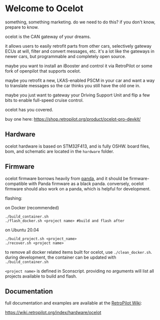# Welcome to Ocelot
something, something marketing. do we need to do this? if you don't know, prepare to know.

ocelot is the CAN gateway of your dreams.

it allows users to easily retrofit parts from other cars, selectively gateway ECUs at will, filter and convert messages, etc. it's a lot like the gateways in newer cars, but programmable and completely open source.

maybe you want to install an iBooster and control it via RetroPilot or some fork of openpilot that supports ocelot.

maybe you retrofit a new, LKAS-enabled PSCM in your car and want a way to translate messages so the car thinks you still have the old one in.

maybe you just want to gateway your Driving Support Unit and flip a few bits to enable full-speed cruise control.

ocelot has you covered.

buy one here: https://shop.retropilot.org/product/ocelot-pro-devkit/

## Hardware
ocelot hardware is based on STM32F413, and is fully OSHW. board files, bom, and schematic are located in the `hardware` folder. 

## Firmware
ocelot firmware borrows heavily from [panda](https://github.com/commaai/panda), and it should be firmware-compatible with Panda firmware as a black panda. conversely, ocelot firmware should also work on a panda, which is helpful for development.

flashing:

on Docker (recommended) 
```
./build_container.sh
./flash_docker.sh <project name> #build and flash after
```

on Ubuntu 20.04
```
./build_project.sh <project_name>
./recover.sh <project name>
```
to remove all docker related items built for ocelot, use
`./clean_docker.sh`. during development, the container can be updated with `./build_container.sh`

`<project name>` is defined in Sconscript. providing no arguments will list all projects available to build and flash.

## Documentation
full documentation and examples are available at the [RetroPilot Wiki](https://wiki.retropilot.org/index/hardware/ocelot):

https://wiki.retropilot.org/index/hardware/ocelot
